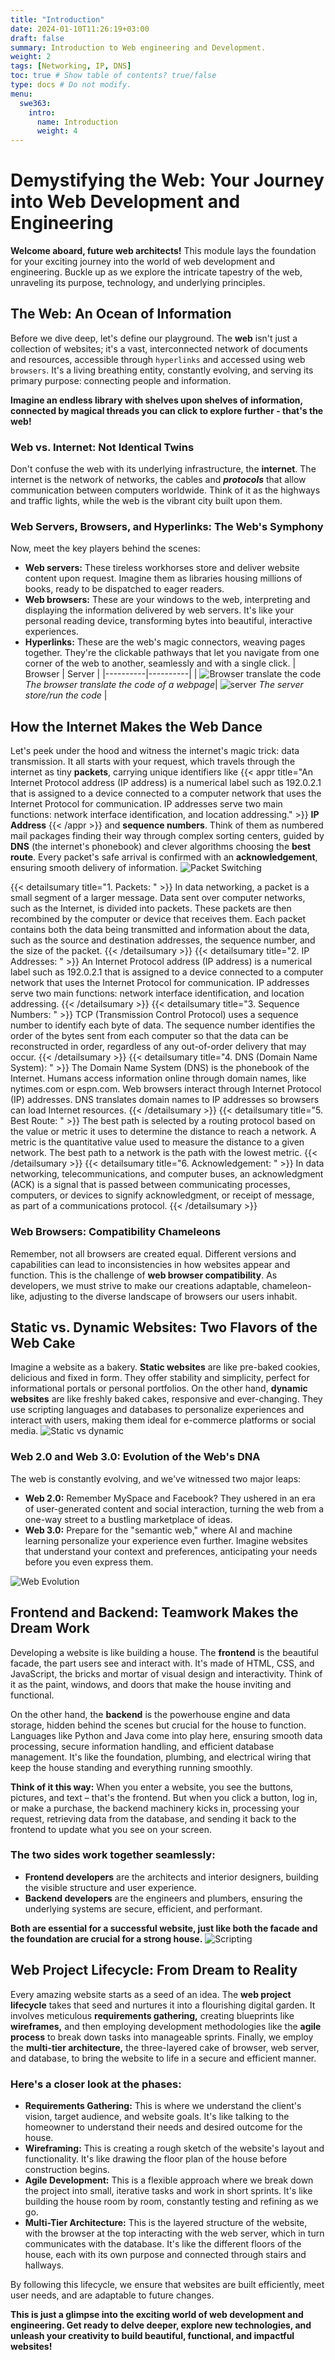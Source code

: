 ```yaml
---
title: "Introduction"
date: 2024-01-10T11:26:19+03:00
draft: false
summary: Introduction to Web engineering and Development.
weight: 2
tags: [Networking, IP, DNS]
toc: true # Show table of contents? true/false
type: docs # Do not modify.
menu:
  swe363:
    intro:
      name: Introduction
      weight: 4
---
```


# Demystifying the Web: Your Journey into Web Development and Engineering

**Welcome aboard, future web architects!** This module lays the foundation for your exciting journey into the world of web development and engineering. Buckle up as we explore the intricate tapestry of the web, unraveling its purpose, technology, and underlying principles.

## The Web: An Ocean of Information

Before we dive deep, let's define our playground. The **web** isn't just a collection of websites; it's a vast, interconnected network of documents and resources, accessible through `hyperlinks` and accessed using web `browsers`. It's a living breathing entity, constantly evolving, and serving its primary purpose: connecting people and information.

**Imagine an endless library with shelves upon shelves of information, connected by magical threads you can click to explore further - that's the web!**

### Web vs. Internet: Not Identical Twins

Don't confuse the web with its underlying infrastructure, the **internet**. The internet is the network of networks, the cables and _**protocols**_ that allow communication between computers worldwide. Think of it as the highways and traffic lights, while the web is the vibrant city built upon them.

### Web Servers, Browsers, and Hyperlinks: The Web's Symphony

Now, meet the key players behind the scenes:

- **Web servers:** These tireless workhorses store and deliver website content upon request. Imagine them as libraries housing millions of books, ready to be dispatched to eager readers.
- **Web browsers:** These are your windows to the web, interpreting and displaying the information delivered by web servers. It's like your personal reading device, transforming bytes into beautiful, interactive experiences.
- **Hyperlinks:** These are the web's magic connectors, weaving pages together. They're the clickable pathways that let you navigate from one corner of the web to another, seamlessly and with a single click.
  | Browser | Server |
  |----------|----------|
  | ![Browser translate the code](../browser.webp) _The browser translate the code of a webpage_| ![server](../hosting.gif) _The server store/run the code_ |

## How the Internet Makes the Web Dance

Let's peek under the hood and witness the internet's magic trick: data transmission. It all starts with your request, which travels through the internet as tiny **packets**, carrying unique identifiers like {{< appr title="An Internet Protocol address (IP address) is a numerical label such as 192.0.2.1 that is assigned to a device connected to a computer network that uses the Internet Protocol for communication. IP addresses serve two main functions: network interface identification, and location addressing." >}}
**IP Address**
{{< /appr >}} and **sequence numbers**. Think of them as numbered mail packages finding their way through complex sorting centers, guided by **DNS** (the internet's phonebook) and clever algorithms choosing the **best route**. Every packet's safe arrival is confirmed with an **acknowledgement**, ensuring smooth delivery of information.
![Packet Switching](../intro_packet.png)

{{< detailsumary title="1. Packets: " >}}
In data networking, a packet is a small segment of a larger message. Data sent over computer networks, such as the Internet, is divided into packets. These packets are then recombined by the computer or device that receives them. Each packet contains both the data being transmitted and information about the data, such as the source and destination addresses, the sequence number, and the size of the packet.
{{< /detailsumary >}}
{{< detailsumary title="2. IP Addresses: " >}}
An Internet Protocol address (IP address) is a numerical label such as 192.0.2.1 that is assigned to a device connected to a computer network that uses the Internet Protocol for communication. IP addresses serve two main functions: network interface identification, and location addressing.
{{< /detailsumary >}}
{{< detailsumary title="3. Sequence Numbers: " >}}
TCP (Transmission Control Protocol) uses a sequence number to identify each byte of data. The sequence number identifies the order of the bytes sent from each computer so that the data can be reconstructed in order, regardless of any out-of-order delivery that may occur.
{{< /detailsumary >}}
{{< detailsumary title="4. DNS (Domain Name System): " >}}
The Domain Name System (DNS) is the phonebook of the Internet. Humans access information online through domain names, like nytimes.com or espn.com. Web browsers interact through Internet Protocol (IP) addresses. DNS translates domain names to IP addresses so browsers can load Internet resources.
{{< /detailsumary >}}
{{< detailsumary title="5. Best Route: " >}}
The best path is selected by a routing protocol based on the value or metric it uses to determine the distance to reach a network. A metric is the quantitative value used to measure the distance to a given network. The best path to a network is the path with the lowest metric.
{{< /detailsumary >}}
{{< detailsumary title="6. Acknowledgement: " >}}
In data networking, telecommunications, and computer buses, an acknowledgment (ACK) is a signal that is passed between communicating processes, computers, or devices to signify acknowledgment, or receipt of message, as part of a communications protocol.
{{< /detailsumary >}}

### Web Browsers: Compatibility Chameleons

Remember, not all browsers are created equal. Different versions and capabilities can lead to inconsistencies in how websites appear and function. This is the challenge of **web browser compatibility**. As developers, we must strive to make our creations adaptable, chameleon-like, adjusting to the diverse landscape of browsers our users inhabit.

## Static vs. Dynamic Websites: Two Flavors of the Web Cake

Imagine a website as a bakery. **Static websites** are like pre-baked cookies, delicious and fixed in form. They offer stability and simplicity, perfect for informational portals or personal portfolios. On the other hand, **dynamic websites** are like freshly baked cakes, responsive and ever-changing. They use scripting languages and databases to personalize experiences and interact with users, making them ideal for e-commerce platforms or social media.
![Static vs dynamic](../static.jpg)

### Web 2.0 and Web 3.0: Evolution of the Web's DNA

The web is constantly evolving, and we've witnessed two major leaps:

- **Web 2.0:** Remember MySpace and Facebook? They ushered in an era of user-generated content and social interaction, turning the web from a one-way street to a bustling marketplace of ideas.
- **Web 3.0:** Prepare for the "semantic web," where AI and machine learning personalize your experience even further. Imagine websites that understand your context and preferences, anticipating your needs before you even express them.

![Web Evolution](../web_evolution.webp)

## Frontend and Backend: Teamwork Makes the Dream Work

Developing a website is like building a house. The **frontend** is the beautiful facade, the part users see and interact with. It's made of HTML, CSS, and JavaScript, the bricks and mortar of visual design and interactivity. Think of it as the paint, windows, and doors that make the house inviting and functional.

<!-- [Image of a beautiful house showcasing its exterior design and elements] -->

On the other hand, the **backend** is the powerhouse engine and data storage, hidden behind the scenes but crucial for the house to function. Languages like Python and Java come into play here, ensuring smooth data processing, secure information handling, and efficient database management. It's like the foundation, plumbing, and electrical wiring that keep the house standing and everything running smoothly.

**Think of it this way:** When you enter a website, you see the buttons, pictures, and text – that's the frontend. But when you click a button, log in, or make a purchase, the backend machinery kicks in, processing your request, retrieving data from the database, and sending it back to the frontend to update what you see on your screen.

### The two sides work together seamlessly:

- **Frontend developers** are the architects and interior designers, building the visible structure and user experience.
- **Backend developers** are the engineers and plumbers, ensuring the underlying systems are secure, efficient, and performant.

**Both are essential for a successful website, just like both the facade and the foundation are crucial for a strong house.**
![Scripting](../intro_scripting.png)

## Web Project Lifecycle: From Dream to Reality

Every amazing website starts as a seed of an idea. The **web project lifecycle** takes that seed and nurtures it into a flourishing digital garden. It involves meticulous **requirements gathering,** creating blueprints like **wireframes,** and then employing development methodologies like the **agile process** to break down tasks into manageable sprints. Finally, we employ the **multi-tier architecture,** the three-layered cake of browser, web server, and database, to bring the website to life in a secure and efficient manner.

<!-- [Image depicting the web project lifecycle as a plant growing from a seed, with stages like requirements gathering, wireframing, agile development, and multi-tier architecture represented as steps in the growth process] -->

### Here's a closer look at the phases:

- **Requirements Gathering:** This is where we understand the client's vision, target audience, and website goals. It's like talking to the homeowner to understand their needs and desired outcome for the house.
- **Wireframing:** This is creating a rough sketch of the website's layout and functionality. It's like drawing the floor plan of the house before construction begins.
- **Agile Development:** This is a flexible approach where we break down the project into small, iterative tasks and work in short sprints. It's like building the house room by room, constantly testing and refining as we go.
- **Multi-Tier Architecture:** This is the layered structure of the website, with the browser at the top interacting with the web server, which in turn communicates with the database. It's like the different floors of the house, each with its own purpose and connected through stairs and hallways.

By following this lifecycle, we ensure that websites are built efficiently, meet user needs, and are adaptable to future changes.

**This is just a glimpse into the exciting world of web development and engineering. Get ready to delve deeper, explore new technologies, and unleash your creativity to build beautiful, functional, and impactful websites!**
